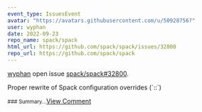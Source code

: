 ```yaml
---
event_type: IssuesEvent
avatar: "https://avatars.githubusercontent.com/u/50928756?"
user: wyphan
date: 2022-09-23
repo_name: spack/spack
html_url: https://github.com/spack/spack/issues/32800
repo_url: https://github.com/spack/spack
---
```


<a href='https://github.com/wyphan' target='_blank'>wyphan</a> open issue <a href='https://github.com/spack/spack/issues/32800' target='_blank'>spack/spack#32800</a>.

<p>Proper rewrite of Spack configuration overrides (`::`)</p><small>### Summary...</small><a href='https://github.com/spack/spack/issues/32800' target='_blank'>View Comment</a>